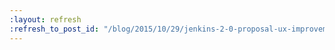 ```yaml
---
:layout: refresh
:refresh_to_post_id: "/blog/2015/10/29/jenkins-2-0-proposal-ux-improvements-part-one"
---
```


